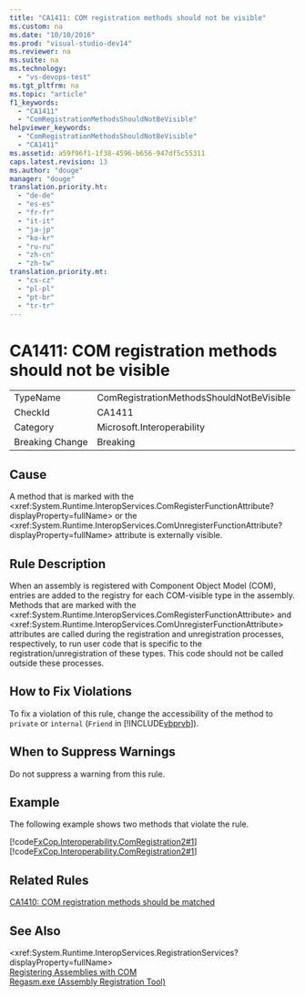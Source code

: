```yaml
---
title: "CA1411: COM registration methods should not be visible"
ms.custom: na
ms.date: "10/10/2016"
ms.prod: "visual-studio-dev14"
ms.reviewer: na
ms.suite: na
ms.technology: 
  - "vs-devops-test"
ms.tgt_pltfrm: na
ms.topic: "article"
f1_keywords: 
  - "CA1411"
  - "ComRegistrationMethodsShouldNotBeVisible"
helpviewer_keywords: 
  - "ComRegistrationMethodsShouldNotBeVisible"
  - "CA1411"
ms.assetid: a59f96f1-1f38-4596-b656-947df5c55311
caps.latest.revision: 13
ms.author: "douge"
manager: "douge"
translation.priority.ht: 
  - "de-de"
  - "es-es"
  - "fr-fr"
  - "it-it"
  - "ja-jp"
  - "ko-kr"
  - "ru-ru"
  - "zh-cn"
  - "zh-tw"
translation.priority.mt: 
  - "cs-cz"
  - "pl-pl"
  - "pt-br"
  - "tr-tr"
---
```

# CA1411: COM registration methods should not be visible
|||  
|-|-|  
|TypeName|ComRegistrationMethodsShouldNotBeVisible|  
|CheckId|CA1411|  
|Category|Microsoft.Interoperability|  
|Breaking Change|Breaking|  
  
## Cause  
 A method that is marked with the \<xref:System.Runtime.InteropServices.ComRegisterFunctionAttribute?displayProperty=fullName> or the \<xref:System.Runtime.InteropServices.ComUnregisterFunctionAttribute?displayProperty=fullName> attribute is externally visible.  
  
## Rule Description  
 When an assembly is registered with Component Object Model (COM), entries are added to the registry for each COM-visible type in the assembly. Methods that are marked with the \<xref:System.Runtime.InteropServices.ComRegisterFunctionAttribute> and \<xref:System.Runtime.InteropServices.ComUnregisterFunctionAttribute> attributes are called during the registration and unregistration processes, respectively, to run user code that is specific to the registration/unregistration of these types. This code should not be called outside these processes.  
  
## How to Fix Violations  
 To fix a violation of this rule, change the accessibility of the method to `private` or `internal` (`Friend` in [!INCLUDE[vbprvb](../VS_debugger/includes/vbprvb_md.md)]).  
  
## When to Suppress Warnings  
 Do not suppress a warning from this rule.  
  
## Example  
 The following example shows two methods that violate the rule.  
  
 [!code[FxCop.Interoperability.ComRegistration2#1](../VS_IDE/codesnippet/CSharp/ca1411--com-registration-methods-should-not-be-visible_1.cs)]
[!code[FxCop.Interoperability.ComRegistration2#1](../VS_IDE/codesnippet/VisualBasic/ca1411--com-registration-methods-should-not-be-visible_1.vb)]  
  
## Related Rules  
 [CA1410: COM registration methods should be matched](../VS_IDE/ca1410--com-registration-methods-should-be-matched.md)  
  
## See Also  
 \<xref:System.Runtime.InteropServices.RegistrationServices?displayProperty=fullName>   
 [Registering Assemblies with COM](../Topic/Registering%20Assemblies%20with%20COM.md)   
 [Regasm.exe (Assembly Registration Tool)](../Topic/Regasm.exe%20\(Assembly%20Registration%20Tool\).md)